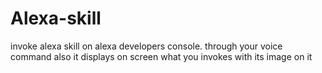 # Alexa-skill
invoke alexa skill on alexa developers console.
through your voice command 
also it displays on screen what you invokes with its image on it
